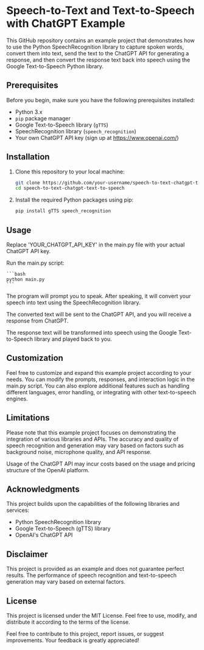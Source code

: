 # Speech-to-Text and Text-to-Speech with ChatGPT Example

This GitHub repository contains an example project that demonstrates how to use the Python SpeechRecognition library to capture spoken words, convert them into text, send the text to the ChatGPT API for generating a response, and then convert the response text back into speech using the Google Text-to-Speech Python library.

## Prerequisites

Before you begin, make sure you have the following prerequisites installed:

- Python 3.x
- `pip` package manager
- Google Text-to-Speech library (`gTTS`)
- SpeechRecognition library (`speech_recognition`)
- Your own ChatGPT API key (sign up at https://www.openai.com/)

## Installation

1. Clone this repository to your local machine:

   ```bash
   git clone https://github.com/your-username/speech-to-text-chatgpt-text-to-speech.git
   cd speech-to-text-chatgpt-text-to-speech
   ```

2. Install the required Python packages using pip:

    ```bash
    pip install gTTS speech_recognition
    ```

## Usage
Replace 'YOUR_CHATGPT_API_KEY' in the main.py file with your actual ChatGPT API key.

Run the main.py script:

    ```bash
    python main.py
    ```

The program will prompt you to speak. After speaking, it will convert your speech into text using the SpeechRecognition library.

The converted text will be sent to the ChatGPT API, and you will receive a response from ChatGPT.

The response text will be transformed into speech using the Google Text-to-Speech library and played back to you.

## Customization
Feel free to customize and expand this example project according to your needs. You can modify the prompts, responses, and interaction logic in the main.py script. You can also explore additional features such as handling different languages, error handling, or integrating with other text-to-speech engines.

## Limitations
Please note that this example project focuses on demonstrating the integration of various libraries and APIs. The accuracy and quality of speech recognition and generation may vary based on factors such as background noise, microphone quality, and API response.

Usage of the ChatGPT API may incur costs based on the usage and pricing structure of the OpenAI platform.

## Acknowledgments
This project builds upon the capabilities of the following libraries and services:

* Python SpeechRecognition library
* Google Text-to-Speech (gTTS) library
* OpenAI's ChatGPT API

## Disclaimer
This project is provided as an example and does not guarantee perfect results. The performance of speech recognition and text-to-speech generation may vary based on external factors.

## License
This project is licensed under the MIT License. Feel free to use, modify, and distribute it according to the terms of the license.

Feel free to contribute to this project, report issues, or suggest improvements. Your feedback is greatly appreciated!